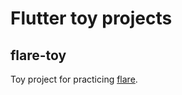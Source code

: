 # Flutter toy projects

## flare-toy
Toy project for practicing [flare](https://www.2dimensions.com/about-flare).

